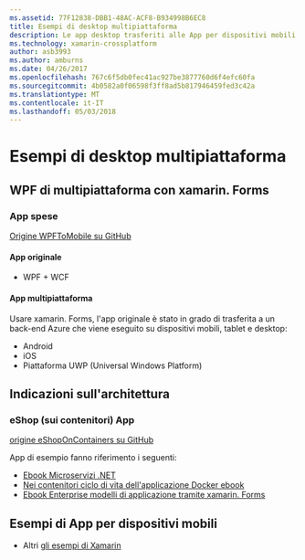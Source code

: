 ```yaml
---
ms.assetid: 77F12838-DBB1-48AC-ACF8-B934998B6EC8
title: Esempi di desktop multipiattaforma
description: Le app desktop trasferiti alle App per dispositivi mobili multipiattaforma.
ms.technology: xamarin-crossplatform
author: asb3993
ms.author: amburns
ms.date: 04/26/2017
ms.openlocfilehash: 767c6f5db0fec41ac927be3877760d6f4efc60fa
ms.sourcegitcommit: 4b0582a0f06598f3ff8ad5b817946459fed3c42a
ms.translationtype: MT
ms.contentlocale: it-IT
ms.lasthandoff: 05/03/2018
---
```

# <a name="cross-platform-desktop-samples"></a>Esempi di desktop multipiattaforma

## <a name="wpf-to-cross-platform-with-xamarinforms"></a>WPF di multipiattaforma con xamarin. Forms

### <a name="expenses-app"></a>App spese

[Origine WPFToMobile su GitHub](https://github.com/nishanil/WPFToMobile)

#### <a name="original-app"></a>App originale

* WPF + WCF

#### <a name="cross-platform-apps"></a>App multipiattaforma

Usare xamarin. Forms, l'app originale è stato in grado di trasferita a un back-end Azure che viene eseguito su dispositivi mobili, tablet e desktop:

* Android
* iOS
* Piattaforma UWP (Universal Windows Platform)

## <a name="architecture-guidance"></a>Indicazioni sull'architettura

### <a name="eshop-on-containers-app"></a>eShop (sui contenitori) App

[origine eShopOnContainers su GitHub](https://github.com/dotnet-architecture/eShopOnContainers)

App di esempio fanno riferimento i seguenti:

* [Ebook Microservizi .NET](https://aka.ms/microservicesebook)
* [Nei contenitori ciclo di vita dell'applicazione Docker ebook](https://aka.ms/dockerlifecycleebook)
* [Ebook Enterprise modelli di applicazione tramite xamarin. Forms](~/xamarin-forms/enterprise-application-patterns/index.md)

## <a name="mobile-app-samples"></a>Esempi di App per dispositivi mobili

* Altri [gli esempi di Xamarin](https://developer.xamarin.com/samples/)
